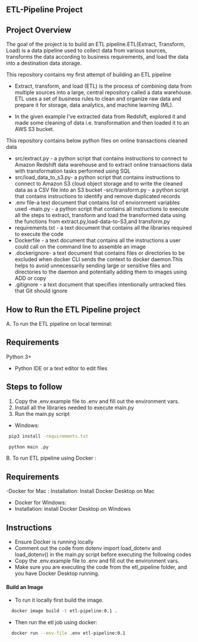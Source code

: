 ﻿## ETL-Pipeline Project
## Project Overview
The goal of the project is to build an ETL pipeline.ETL(Extract, Transform, Load) is a data pipeline used to collect data from various sources, transforms the data according to business requirements, and load the data into a destination data storage.

This repository contains my first attempt  of building an ETL pipeline 

- Extract, transform, and load (ETL) is the process of combining data from multiple sources into a large, central repository called a data warehouse. ETL uses a set of business rules to clean and organize raw data and prepare it for storage, data analytics, and machine learning (ML).

- In the given example I've extracted data from Redshift, explored it and made some cleaning of data i.e. transformation and then loaded it to an AWS S3 bucket.

This repository contains below python files on online transactions cleaned data
- src/extract.py - a python script that contains instructions to connect to Amazon Redshift data warehouse and to extract online transactions data with transformation tasks performed using SQL
- src/load_data_to_s3.py- a python script that contains instructions to connect to Amazon S3 cloud object storage and to write the cleaned data as a CSV file into an S3 bucket
-src/transform.py - a python script that contains instructions to identify and remove duplicated records
- .env file-a text document that contains list of enviornment variables used
-main.py - a python script that contains all instructions to execute all the steps to extract, transform and load the transformed data using the functions from extract.py,load-data-to-S3,and transform.py
- requirements.txt - a text document that contains all the libraries required to execute the code
- Dockerfile - a text document that contains all the instructions a user could call on the command line to assemble an image
- .dockerignore- a text document that contains files or directories to be excluded when docker CLI sends the context to docker daemon.This helps to avoid unnecessarily sending large or sensitive files and directories to the daemon and potentially adding them to images using ADD or copy
- .gitignore - a text document that specifies intentionally untracked files that Git should ignore

## How to Run the ETL Pipeline project
A. To run the ETL pipeline on local terminal:

## Requirements
 Python 3+
* Python IDE or a text editor to edit files

## Steps to follow 

1. Copy the .env.example file to .env and fill out the environment vars.
2. Install all the libraries needed to execute main.py
3. Run the main.py script

- Windows:
```bash
 pip3 install -requirements.txt
```
```bash
 python main .py
```


B. To run ETL pipeline using Docker :

## Requirements
-Docker for  Mac :
Installation: Install Docker Desktop on Mac 
- Docker for Windows:
- Installation: install Docker Desktop on Windows


## Instructions
- Ensure Docker is running locally
- Comment out the code from dotenv import load_dotenv and load_dotenv() in the main.py script before executing the following codes
- Copy the .env.example file to .env and fill out the environment vars.
- Make sure you are executing the code from the etl_pipeline folder, and you have Docker Desktop running.


#### Build an Image

* To run it locally first build the image.

```bash
  docker image build -t etl-pipeline:0.1 .
```

- Then run the etl job using docker:
```bash
  docker run --env-file .env etl-pipeline:0.1
```
